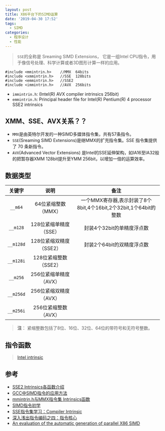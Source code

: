 ```yaml
---
layout: post
title: X86平台下的SIMD运算
date: '2019-04-30 17:52'
tags:
  - SIMD
categories:
  - 程序设计
  - 性能
---
```


> `SSE`的全称是 Sreaming SIMD Extensions， 它是一组Intel CPU指令，用于像信号处理、科学计算或者3D图形计算一样的应用。

```
#include <mmintrin.h>    //MMX  64bits
#include <xmmintrin.h>   //SSE  128bits
#include <emmintrin.h>   //SSE2
#include <immintrin.h>   //AVX  256bits
```
- `immintrin.h`: (Intel(R) AVX compiler intrinsics  256bit)
- `emmintrin.h`: Principal header file for Intel(R) Pentium(R) 4 processor SSE2 intrinsics

<!--more-->

## XMM、SSE、AVX关系？？

- `MMX`是由英特尔开发的一种SIMD多媒体指令集，共有57条指令。
- `SSE`(Sreaming SIMD Extensions)是继MMX的扩充指令集。SSE 指令集提供了 70 条新指令。
- `AVX`(Advanced Vector Extensions) 是Intel的SSE延伸架构，如IA16至IA32般的把暂存器XMM 128bit提升至YMM 256bit，以增加一倍的运算效率。

## 数据类型

| 关键字  | 说明  | 备注  |
|:-:|:-:|:-:|
| `__m64`  | 64位紧缩整数（MMX）  | 一个MMX寄存器,表示封装了8个8bit,4个16bit,2个32bit,1个64bit的整数  |
| `__m128`  | 128位紧缩单精度（SSE）  | 封装4个32bit的单精度浮点数  |
| `__m128d`  | 128位紧缩双精度（SSE2）  | 封装2个64bit的双精度浮点数  |
| `__m128i`  | 128位紧缩整数（SSE2）  |   |
| `__m256`  | 256位紧缩单精度（AVX）  |   |
| `__m256d`  | 256位紧缩双精度（AVX）  |   |
| `__m256i`  | 256位紧缩整数（AVX）  |   |

> **注**： 紧缩整数包括了8位、16位、32位、64位的带符号和无符号整数。

## 指令函数

>[Intel intrinsic](https://software.intel.com/sites/landingpage/IntrinsicsGuide/#)



## 参考

* [SSE2 Intrinsics各函数介绍](https://blog.csdn.net/fengbingchun/article/details/18460199)
* [GCC中SIMD指令的应用方法](https://www.ibm.com/developerworks/cn/linux/l-gccsimd)
* [mmintrin.h与MMX指令集 Intrinsics函数](https://blog.csdn.net/u014713819/article/details/38433879)
* [SIMD指令初学](https://blog.csdn.net/tercel_zhang/article/details/80694573)
* [SSE指令集学习：Compiler Intrinsic](https://www.cnblogs.com/wangguchangqing/p/5466301.html)
* [深入浅出指令编码之四：指令核心](https://www.pediy.com/kssd/pediy10/78121.html)
* [An evaluation of the automatic generation of parallel X86 SIMD](https://www.cri.ensmp.fr/classement/doc/E-272.pdf)
